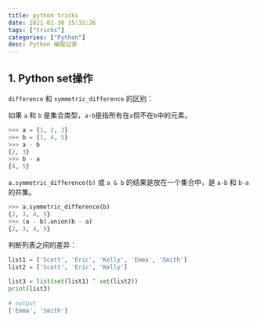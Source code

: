 ```yaml
---
title: python tricks
date: 2021-01-30 15:32:26
tags: ["tricks"]
categories: ["Python"]
desc: Python 编程记录
---
```


## 1. Python set操作

`difference` 和 `symmetric_difference` 的区别：

如果 `a` 和 `b` 是集合类型，`a-b`是指所有在`a`但不在`b`中的元素。

```python
>>> a = {1, 2, 3}
>>> b = {1, 4, 5}
>>> a - b
{2, 3}
>>> b - a
{4, 5}
```

`a.symmetric_difference(b)` 或 `a & b` 的结果是放在一个集合中，是 `a-b` 和 `b-a`的并集。

```python
>>> a.symmetric_difference(b)
{2, 3, 4, 5}
>>> (a - b).union(b - a)
{2, 3, 4, 5}
```

判断列表之间的差异：

```python
list1 = ['Scott', 'Eric', 'Kelly', 'Emma', 'Smith']
list2 = ['Scott', 'Eric', 'Kelly']
​
list3 = list(set(list1) ^ set(list2))
print(list3)
​
# output
['Emma', 'Smith']
```
